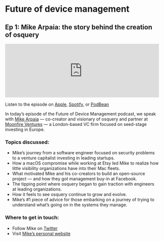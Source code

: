 # Future of device management
## Ep 1: Mike Arpaia: the story behind the creation of osquery

<iframe allow="autoplay *; encrypted-media *; fullscreen *; clipboard-write" frameborder="0" height="175" style="width:100%;max-width:800px;overflow:hidden;background:transparent;" sandbox="allow-forms allow-popups allow-same-origin allow-scripts allow-storage-access-by-user-activation allow-top-navigation-by-user-activation" src="https://embed.podcasts.apple.com/gb/podcast/ep-1-mike-arpaia-the-story-behind-the-creation-of-osquery/id1627079895?i=1000565001475"></iframe>

Listen to the episode on [Apple](https://podcasts.apple.com/gb/podcast/ep-1-mike-arpaia-the-story-behind-the-creation-of-osquery/id1627079895?i=1000565001475), [Spotify](https://open.spotify.com/episode/2K653S8HsXFTe5CGNr0e6H?si=LsZwvBnDT1enaNZT04j1YQ), or [PodBean](https://futureofdevicemanagement.podbean.com/e/ep-1-mike-arpaia-the-story-behind-the-creation-of-osquery/)

In today’s episode of the Future of Device Management podcast, we speak with [Mike Arpaia](https://www.linkedin.com/in/marpaia/) — co-creator and visionary of osquery and partner at [Moonfire Ventures](https://www.moonfire.com/) — a London-based VC firm focused on seed-stage investing in Europe. 

### Topics discussed:

- Mike’s journey from a software engineer focused on security problems to a venture capitalist investing in leading startups. 
- How a macOS compromise while working at Etsy led Mike to realize how little visibility organizations have into their Mac fleets. 
- What motivated Mike and his co-creators to build an open-source project — and how they got management buy-in at Facebook.  
- The tipping point where osquery began to gain traction with engineers at leading organizations. 
- How it feels to see osquery continue to grow and evolve. 
- Mike’s #1 piece of advice for those embarking on a journey of trying to understand what’s going on in the systems they manage.

### Where to get in touch: 

- Follow Mike on [Twitter](https://twitter.com/mikearpaia) 
- Visit [Mike’s personal website](https://www.arpaia.xyz/)

<meta name="category" value="podcasts">
<meta name="authorGitHubUsername" value="zwass">
<meta name="authorFullName" value="Zach Wasserman">
<meta name="publishedOn" value="2022-06-06">
<meta name="articleTitle" value="Future of device management episode 3">
<meta name="articleImageUrl" value="../website/assets/images/articles/future-of-device-management-ep1-cover-1600x900@2x.jpg">
